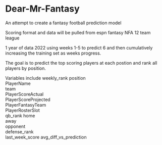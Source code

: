 # Dear-Mr-Fantasy
An attempt to create a fantasy football prediction model

Scoring format and data will be pulled from espn fantasy NFA 12 team league 

1 year of data 2022 using weeks 1-5 to predict 6 and then cumulatively increasing the training set as weeks progress.

The goal is to predict the top scoring players at each postion and rank all players by position.



Variables include
weekly_rank	
position	
PlayerName	
team	
PlayerScoreActual	
PlayerScoreProjected	
PlayerFantasyTeam	
PlayerRosterSlot	
qb_rank	
home	
away	
opponent	
defense_rank	
last_week_score	
avg_diff_vs_prediction


